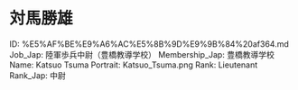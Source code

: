 # 対馬勝雄

ID: %E5%AF%BE%E9%A6%AC%E5%8B%9D%E9%9B%84%20af364.md
Job_Jap: 陸軍歩兵中尉（豊橋教導学校）
Membership_Jap: 豊橋教導学校
Name: Katsuo Tsuma
Portrait: Katsuo_Tsuma.png
Rank: Lieutenant
Rank_Jap: 中尉